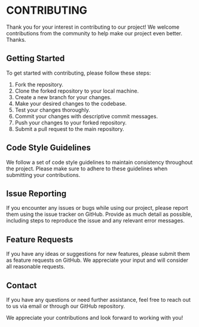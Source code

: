 # CONTRIBUTING

Thank you for your interest in contributing to our project! We welcome contributions from the community to help make our project even better.
Thanks.

## Getting Started

To get started with contributing, please follow these steps:

1. Fork the repository.
2. Clone the forked repository to your local machine.
3. Create a new branch for your changes.
4. Make your desired changes to the codebase.
5. Test your changes thoroughly.
6. Commit your changes with descriptive commit messages.
7. Push your changes to your forked repository.
8. Submit a pull request to the main repository.

## Code Style Guidelines

We follow a set of code style guidelines to maintain consistency throughout the project. Please make sure to adhere to these guidelines when submitting your contributions.

## Issue Reporting

If you encounter any issues or bugs while using our project, please report them using the issue tracker on GitHub. Provide as much detail as possible, including steps to reproduce the issue and any relevant error messages.

## Feature Requests

If you have any ideas or suggestions for new features, please submit them as feature requests on GitHub. We appreciate your input and will consider all reasonable requests.

## Contact

If you have any questions or need further assistance, feel free to reach out to us via email or through our GitHub repository.

We appreciate your contributions and look forward to working with you!
